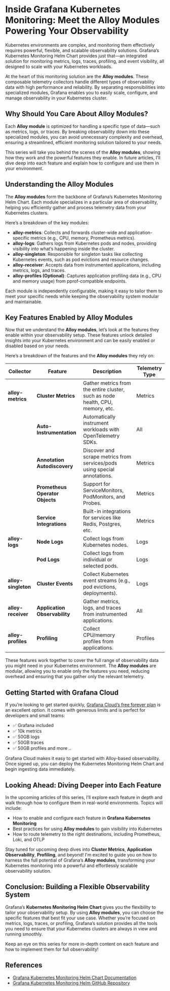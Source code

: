 # Inside Grafana Kubernetes Monitoring: Meet the Alloy Modules Powering Your Observability

Kubernetes environments are complex, and monitoring them effectively requires powerful, flexible, and scalable observability solutions. Grafana’s Kubernetes Monitoring Helm Chart provides just that—an integrated solution for monitoring metrics, logs, traces, profiling, and event visibility, all designed to scale with your Kubernetes workloads.

At the heart of this monitoring solution are the **Alloy modules**. These composable telemetry collectors handle different types of observability data with high performance and reliability. By separating responsibilities into specialized modules, Grafana enables you to easily scale, configure, and manage observability in your Kubernetes cluster.

## Why Should You Care About Alloy Modules?

Each **Alloy module** is optimized for handling a specific type of data—such as metrics, logs, or traces. By breaking observability down into these specialized modules, you can avoid unnecessary complexity and overhead, ensuring a streamlined, efficient monitoring solution tailored to your needs.

This series will take you behind the scenes of the **Alloy modules**, showing how they work and the powerful features they enable. In future articles, I’ll dive deep into each feature and explain how to configure and use them in your environment.

## Understanding the Alloy Modules

The **Alloy modules** form the backbone of Grafana’s Kubernetes Monitoring Helm Chart. Each module specializes in a particular area of observability, helping you efficiently gather and process telemetry data from your Kubernetes clusters.

Here’s a breakdown of the key modules:

- **alloy-metrics**: Collects and forwards cluster-wide and application-specific metrics (e.g., CPU, memory, Prometheus metrics).
- **alloy-logs**: Gathers logs from Kubernetes pods and nodes, providing visibility into what’s happening inside the cluster.
- **alloy-singleton**: Responsible for singleton tasks like collecting Kubernetes events, such as pod evictions and resource changes.
- **alloy-receiver**: Accepts data from instrumented applications, including metrics, logs, and traces.
- **alloy-profiles (Optional)**: Captures application profiling data (e.g., CPU and memory usage) from pprof-compatible endpoints.

Each module is independently configurable, making it easy to tailor them to meet your specific needs while keeping the observability system modular and maintainable.

## Key Features Enabled by Alloy Modules

Now that we understand the **Alloy modules**, let’s look at the features they enable within your observability setup. These features unlock detailed insights into your Kubernetes environment and can be easily enabled or disabled based on your needs.

Here’s a breakdown of the features and the **Alloy modules** they rely on:

| **Collector** | **Feature** | **Description** | **Telemetry Type** |
|--------------------|--------------------------------|-------------------------------------------------------------------------------|-------------------|
| **alloy-metrics** | **Cluster Metrics** | Gather metrics from the entire cluster, such as node health, CPU, memory, etc. | Metrics |
| | **Auto-Instrumentation** | Automatically instrument workloads with OpenTelemetry SDKs. | All |
| | **Annotation Autodiscovery** | Discover and scrape metrics from services/pods using special annotations. | Metrics |
| | **Prometheus Operator Objects**| Support for ServiceMonitors, PodMonitors, and Probes. | Metrics |
| | **Service Integrations** | Built-in integrations for services like Redis, Postgres, etc. | Metrics |
| **alloy-logs** | **Node Logs** | Collect logs from Kubernetes nodes. | Logs |
| | **Pod Logs** | Collect logs from individual or selected pods. | Logs |
| **alloy-singleton**| **Cluster Events** | Collect Kubernetes event streams (e.g., pod evictions, deployments). | Logs |
| **alloy-receiver** | **Application Observability** | Gather metrics, logs, and traces from instrumented applications. | All |
| **alloy-profiles** | **Profiling** | Collect CPU/memory profiles from applications. | Profiles |

These features work together to cover the full range of observability data you might need in your Kubernetes environment. The **Alloy modules** are modular, allowing you to enable only the features you need, reducing overhead and ensuring that you gather only the relevant telemetry.

## Getting Started with Grafana Cloud

If you’re looking to get started quickly, [Grafana Cloud’s free forever plan](https://grafana.com/auth/sign-up/create-user) is an excellent option. It comes with generous limits and is perfect for developers and small teams:

- ✅ Grafana included
- ✅ 10k metrics
- ✅ 50GB logs
- ✅ 50GB traces
- ✅ 50GB profiles and more ..

Grafana Cloud makes it easy to get started with Alloy-based observability. Once signed up, you can deploy the Kubernetes Monitoring Helm Chart and begin ingesting data immediately.

## Looking Ahead: Diving Deeper into Each Feature

In the upcoming articles of this series, I’ll explore each feature in depth and walk through how to configure them in real-world environments. Topics will include:

- How to enable and configure each feature in **Grafana Kubernetes Monitoring**
- Best practices for using **Alloy modules** to gain visibility into Kubernetes
- How to route telemetry to the right destinations, including Prometheus, Loki, and OTLP

Stay tuned for upcoming deep dives into **Cluster Metrics**, **Application Observability**, **Profiling**, and beyond! I'm excited to guide you on how to harness the full potential of Grafana’s **Alloy modules**, transforming your Kubernetes monitoring into a powerful and effortlessly scalable observability solution.

## Conclusion: Building a Flexible Observability System

Grafana’s **Kubernetes Monitoring Helm Chart** gives you the flexibility to tailor your observability setup. By using **Alloy modules**, you can choose the specific features that best fit your use case. Whether you’re focused on metrics, logs, traces, or profiling, Grafana’s solution provides all the tools you need to ensure that your Kubernetes clusters are always in view and running smoothly.

Keep an eye on this series for more in-depth content on each feature and how to implement them for full observability!

## References

- [Grafana Kubernetes Monitoring Helm Chart Documentation](https://grafana.com/docs/grafana-cloud/monitor-infrastructure/kubernetes-monitoring/configuration/helm-chart-config/helm-chart/)
- [Grafana Kubernetes Monitoring Helm GitHub Repository](https://github.com/grafana/k8s-monitoring-helm)